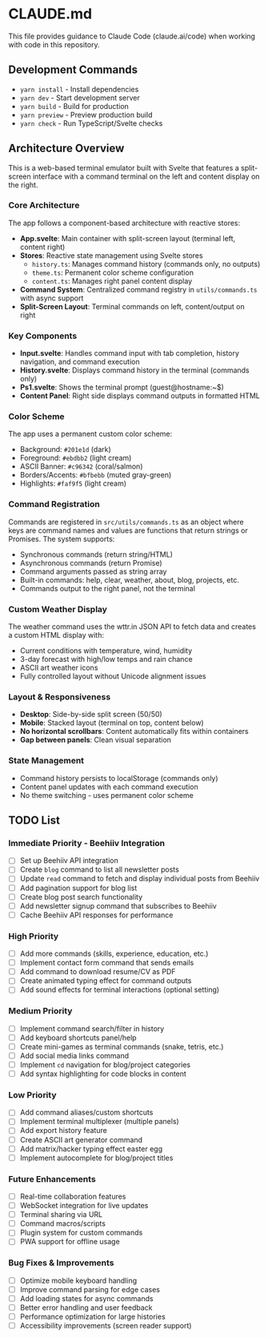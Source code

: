 # CLAUDE.md

This file provides guidance to Claude Code (claude.ai/code) when working with code in this repository.

## Development Commands

- `yarn install` - Install dependencies
- `yarn dev` - Start development server
- `yarn build` - Build for production
- `yarn preview` - Preview production build
- `yarn check` - Run TypeScript/Svelte checks

## Architecture Overview

This is a web-based terminal emulator built with Svelte that features a split-screen interface with a command terminal on the left and content display on the right.

### Core Architecture

The app follows a component-based architecture with reactive stores:

- **App.svelte**: Main container with split-screen layout (terminal left, content right)
- **Stores**: Reactive state management using Svelte stores
  - `history.ts`: Manages command history (commands only, no outputs)
  - `theme.ts`: Permanent color scheme configuration
  - `content.ts`: Manages right panel content display
- **Command System**: Centralized command registry in `utils/commands.ts` with async support
- **Split-Screen Layout**: Terminal commands on left, content/output on right

### Key Components

- **Input.svelte**: Handles command input with tab completion, history navigation, and command execution
- **History.svelte**: Displays command history in the terminal (commands only)
- **Ps1.svelte**: Shows the terminal prompt (guest@hostname:~$)
- **Content Panel**: Right side displays command outputs in formatted HTML

### Color Scheme

The app uses a permanent custom color scheme:

- Background: `#201e1d` (dark)
- Foreground: `#ebdbb2` (light cream)
- ASCII Banner: `#c96342` (coral/salmon)
- Borders/Accents: `#bfbebb` (muted gray-green)
- Highlights: `#faf9f5` (light cream)

### Command Registration

Commands are registered in `src/utils/commands.ts` as an object where keys are command names and values are functions that return strings or Promises. The system supports:

- Synchronous commands (return string/HTML)
- Asynchronous commands (return Promise<string>)
- Command arguments passed as string array
- Built-in commands: help, clear, weather, about, blog, projects, etc.
- Commands output to the right panel, not the terminal

### Custom Weather Display

The weather command uses the wttr.in JSON API to fetch data and creates a custom HTML display with:

- Current conditions with temperature, wind, humidity
- 3-day forecast with high/low temps and rain chance
- ASCII art weather icons
- Fully controlled layout without Unicode alignment issues

### Layout & Responsiveness

- **Desktop**: Side-by-side split screen (50/50)
- **Mobile**: Stacked layout (terminal on top, content below)
- **No horizontal scrollbars**: Content automatically fits within containers
- **Gap between panels**: Clean visual separation

### State Management

- Command history persists to localStorage (commands only)
- Content panel updates with each command execution
- No theme switching - uses permanent color scheme

## TODO List

### Immediate Priority - Beehiiv Integration

- [ ] Set up Beehiiv API integration
- [ ] Create `blog` command to list all newsletter posts
- [ ] Update `read` command to fetch and display individual posts from Beehiiv
- [ ] Add pagination support for blog list
- [ ] Create blog post search functionality
- [ ] Add newsletter signup command that subscribes to Beehiiv
- [ ] Cache Beehiiv API responses for performance

### High Priority

- [ ] Add more commands (skills, experience, education, etc.)
- [ ] Implement contact form command that sends emails
- [ ] Add command to download resume/CV as PDF
- [ ] Create animated typing effect for command outputs
- [ ] Add sound effects for terminal interactions (optional setting)

### Medium Priority

- [ ] Implement command search/filter in history
- [ ] Add keyboard shortcuts panel/help
- [ ] Create mini-games as terminal commands (snake, tetris, etc.)
- [ ] Add social media links command
- [ ] Implement `cd` navigation for blog/project categories
- [ ] Add syntax highlighting for code blocks in content

### Low Priority

- [ ] Add command aliases/custom shortcuts
- [ ] Implement terminal multiplexer (multiple panels)
- [ ] Add export history feature
- [ ] Create ASCII art generator command
- [ ] Add matrix/hacker typing effect easter egg
- [ ] Implement autocomplete for blog/project titles

### Future Enhancements

- [ ] Real-time collaboration features
- [ ] WebSocket integration for live updates
- [ ] Terminal sharing via URL
- [ ] Command macros/scripts
- [ ] Plugin system for custom commands
- [ ] PWA support for offline usage

### Bug Fixes & Improvements

- [ ] Optimize mobile keyboard handling
- [ ] Improve command parsing for edge cases
- [ ] Add loading states for async commands
- [ ] Better error handling and user feedback
- [ ] Performance optimization for large histories
- [ ] Accessibility improvements (screen reader support)
